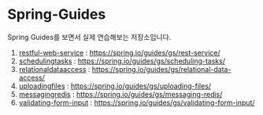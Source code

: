 # Spring-Guides
Spring Guides를 보면서 실제 연습해보는 저장소입니다.

1. [restful-web-service](https://github.com/dudwns6503/Spring-Guides/tree/main/restful-web-service) : https://spring.io/guides/gs/rest-service/
2. [schedulingtasks](https://github.com/dudwns6503/Spring-Guides/tree/main/schedulingtasks) : https://spring.io/guides/gs/scheduling-tasks/
3. [relationaldataaccess](https://github.com/dudwns6503/Spring-Guides/tree/main/relationaldataaccess) : https://spring.io/guides/gs/relational-data-access/
4. [uploadingfiles](https://github.com/dudwns6503/Spring-Guides/tree/main/uploadingfiles) : https://spring.io/guides/gs/uploading-files/
5. [messagingredis](https://github.com/dudwns6503/Spring-Guides/tree/main/messagingredis) : https://spring.io/guides/gs/messaging-redis/
6. [validating-form-input](https://github.com/dudwns6503/Spring-Guides/tree/main/validating-form-input) : https://spring.io/guides/gs/validating-form-input/
